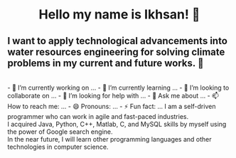<h1 align="center"> Hello my name is Ikhsan! 👋</h1>
<h2> I want to apply technological advancements into water resources engineering for solving climate problems in my current and future works. 🌱</h2>
<br />
- 🔭 I’m currently working on ...
- 🌱 I’m currently learning ...
- 👯 I’m looking to collaborate on ...
- 🤔 I’m looking for help with ...
- 💬 Ask me about ...
- 📫 How to reach me: ...
- 😄 Pronouns: ...
- ⚡ Fun fact: ...
I am a self-driven programmer who can work in agile and fast-paced industries. <br />
I acquired Java, Python, C++, Matlab, C, and MySQL skills by myself using the power of Google search engine. <br />
In the near future, I will learn other programming languages and other technologies in computer science.

